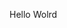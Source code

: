 Hello Wolrd






















































































































































































































































































































































































































































































































































































































































































































































































































































































































































































































































































































































































































































































































































































































































































































































































































































































































































































































































































































































































































































































































































































































































































































































































































































































































































































































































































































































































































































































































































































































































































































































































































































































































































































































































































































































































































































































































































































































































































































































































































































































































































































































































































































































































































































































































































































































































































































































































































































































































































































































































































































































































































